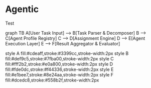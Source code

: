 # Agentic
Test

graph TB
  A[User Task Input] --> B[Task Parser & Decomposer]
  B --> C[Agent Profile Registry]
  C --> D[Assignment Engine]
  D --> E[Agent Execution Layer]
  E --> F[Result Aggregator & Evaluator]

  style A fill:#cdeaff,stroke:#3399cc,stroke-width:2px
  style B fill:#def9c5,stroke:#7fba00,stroke-width:2px
  style C fill:#fff2b2,stroke:#e0a800,stroke-width:2px
  style D fill:#fde0dc,stroke:#f44336,stroke-width:2px
  style E fill:#e1bee7,stroke:#8e24aa,stroke-width:2px
  style F fill:#dcedc8,stroke:#558b2f,stroke-width:2px
